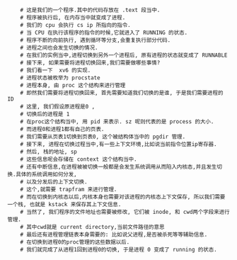         # 这是我们的一个程序.其中的代码存放在 .text 段当中.
        # 程序被执行后, 在内存当中就变成了进程.
        # 我们的 cpu 会执行 cs ip 所指向的指令.
        # 当 CPU 在执行该程序的指令的时候,它就进入了 RUNNING 的状态.
        # 程序不断的向前执行, 遇到循环等分支,会重复执行部分代码.
        # 进程之间也会发生切换的情况.
        # 在我们的实例当中,进程切换到另外一个进程后, 原有进程的状态就变成了 RUNNABLE
        # 接下来, 如果需要将进程切换回来,我们需要做哪些事情?
        # 我们看一下  xv6 的实现.
        # 进程状态被枚举为 procstate
        # 进程本身, 由 proc 这个结构来进行管理
        # 即然我们需要将进程切换回来, 首先需要知道我们切换的是谁, 于是我们需要进程的 ID
        # 这里, 我们假设原进程是0 , 
        # 切换后的进程是 1
        # 在proc这个结构当中, 用 pid 来表示. sz 呢则代表的是 process 的大小.
        # 而进程0和进程1都有自己的页表.
        # 我们需要从页表1切换到页表0, 这个被结构体当中的 pgdir 管理.
        # 接下来, 进程在切换过程当中,有一些上下文环境,比如说当前指令位置ip寄存器.
        # 然后, 栈的地址, sp 
        # 这些信息呢会存储在 context 这个结构当中.
        # 还有中断信息,在进程被被切换一般都是会发生系统调用从而陷入内核态,并且发生切换.具体的系统调用如何分发,
        # 以及分发后的上下文切换.
        # 这个,就需要 trapfram 来进行管理.
        # 而在切换到内核态以后,内核本身也需要对该进程的内核态上下文保存, 所以我们需要一个栈, 也就是 kstack 来保存其上下文信息.
        # 当然了, 我们程序的文件地址也需要被修改, 它们被 inode, 和 cwd两个字段来进行管理.
        # 其中cwd就是 current directory,当前文件路径的意思
        # 最后还有进程管理链表本身需要的: 比如说父进程,是否被杀死等等辅助信息.
        # 在切换到进程0的proc管理的这些数据以后.
        # 我们就完成了从进程1回到进程0的切换, 于是进程 0 变成了 running 的状态.
